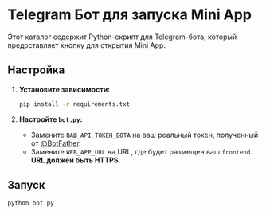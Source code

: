 # Telegram Бот для запуска Mini App

Этот каталог содержит Python-скрипт для Telegram-бота, который предоставляет кнопку для открытия Mini App.

## Настройка

1.  **Установите зависимости:**
    ```bash
    pip install -r requirements.txt
    ```

2.  **Настройте `bot.py`:**
    *   Замените `ВАШ_API_ТОКЕН_БОТА` на ваш реальный токен, полученный от [@BotFather](https://t.me/BotFather).
    *   Замените `WEB_APP_URL` на URL, где будет размещен ваш `frontend`. **URL должен быть HTTPS.**

## Запуск

```bash
python bot.py